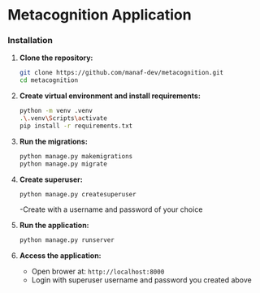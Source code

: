 # Metacognition Application


### Installation

1. **Clone the repository:**
   ```bash
   git clone https://github.com/manaf-dev/metacognition.git
   cd metacognition
   ```

2. **Create virtual environment and install requirements:**
   ```bash
   python -m venv .venv
   .\.venv\Scripts\activate
   pip install -r requirements.txt
   ```

3. **Run the migrations:**
   ```bash
   python manage.py makemigrations
   python manage.py migrate
   ```


4. **Create superuser:**
   ```bash
   python manage.py createsuperuser
   ```
   -Create with a username and password of your choice

4. **Run the application:**
   ```bash
   python manage.py runserver
   ```



5. **Access the application:**
   - Open brower at: `http://localhost:8000`
   - Login with superuser username and password you created above
